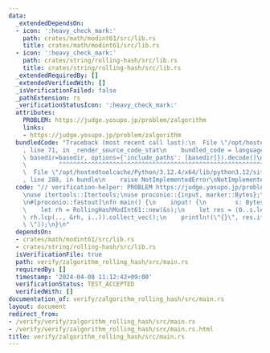 ```yaml
---
data:
  _extendedDependsOn:
  - icon: ':heavy_check_mark:'
    path: crates/math/modint61/src/lib.rs
    title: crates/math/modint61/src/lib.rs
  - icon: ':heavy_check_mark:'
    path: crates/string/rolling-hash/src/lib.rs
    title: crates/string/rolling-hash/src/lib.rs
  _extendedRequiredBy: []
  _extendedVerifiedWith: []
  _isVerificationFailed: false
  _pathExtension: rs
  _verificationStatusIcon: ':heavy_check_mark:'
  attributes:
    PROBLEM: https://judge.yosupo.jp/problem/zalgorithm
    links:
    - https://judge.yosupo.jp/problem/zalgorithm
  bundledCode: "Traceback (most recent call last):\n  File \"/opt/hostedtoolcache/Python/3.12.4/x64/lib/python3.12/site-packages/onlinejudge_verify/documentation/build.py\"\
    , line 71, in _render_source_code_stat\n    bundled_code = language.bundle(stat.path,\
    \ basedir=basedir, options={'include_paths': [basedir]}).decode()\n          \
    \         ^^^^^^^^^^^^^^^^^^^^^^^^^^^^^^^^^^^^^^^^^^^^^^^^^^^^^^^^^^^^^^^^^^^^^^^^^^^^^^^^^\n\
    \  File \"/opt/hostedtoolcache/Python/3.12.4/x64/lib/python3.12/site-packages/onlinejudge_verify/languages/rust.py\"\
    , line 288, in bundle\n    raise NotImplementedError\nNotImplementedError\n"
  code: "// verification-helper: PROBLEM https://judge.yosupo.jp/problem/zalgorithm\n\
    \nuse itertools::Itertools;\nuse proconio::{input, marker::Bytes};\nuse rolling_hash::RollingHashModInt61;\n\
    \n#[proconio::fastout]\nfn main() {\n    input! {\n        s: Bytes,\n    }\n\
    \    let rh = RollingHashModInt61::new(&s);\n    let res = (0..s.len()).map(|i|\
    \ rh.lcp(.., &rh, i..)).collect_vec();\n    println!(\"{}\", res.iter().join(\"\
    \ \"));\n}\n"
  dependsOn:
  - crates/math/modint61/src/lib.rs
  - crates/string/rolling-hash/src/lib.rs
  isVerificationFile: true
  path: verify/zalgorithm_rolling_hash/src/main.rs
  requiredBy: []
  timestamp: '2024-04-08 11:12:42+09:00'
  verificationStatus: TEST_ACCEPTED
  verifiedWith: []
documentation_of: verify/zalgorithm_rolling_hash/src/main.rs
layout: document
redirect_from:
- /verify/verify/zalgorithm_rolling_hash/src/main.rs
- /verify/verify/zalgorithm_rolling_hash/src/main.rs.html
title: verify/zalgorithm_rolling_hash/src/main.rs
---
```

